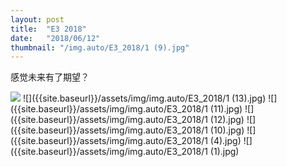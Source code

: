 ```yaml
---
layout: post
title:  "E3 2018"
date:   "2018/06/12"
thumbnail: "/img.auto/E3_2018/1 (9).jpg"
---
```


感觉未来有了期望？

![]({{site.baseurl}}/assets/img/img.auto/E3_2018/1.jpg)
![]({{site.baseurl}}/assets/img/img.auto/E3_2018/1 (13).jpg)
![]({{site.baseurl}}/assets/img/img.auto/E3_2018/1 (11).jpg)
![]({{site.baseurl}}/assets/img/img.auto/E3_2018/1 (12).jpg)
![]({{site.baseurl}}/assets/img/img.auto/E3_2018/1 (10).jpg)
![]({{site.baseurl}}/assets/img/img.auto/E3_2018/1 (4).jpg)
![]({{site.baseurl}}/assets/img/img.auto/E3_2018/1 (1).jpg)